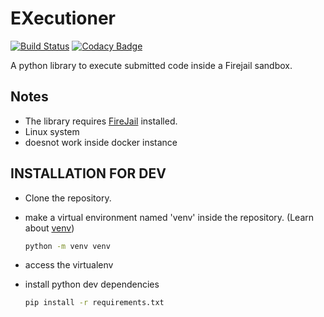 # EXecutioner

[![Build Status](https://travis-ci.com/iCodeDevs/EXecutioner.svg?branch=master)](https://travis-ci.com/iCodeDevs/EXecutioner)
[![Codacy Badge](https://app.codacy.com/project/badge/Grade/1fab847da8434968bb3c7bdaeae8fcb1)](https://www.codacy.com/gh/iCodeDevs/EXecutioner?utm_source=github.com&amp;utm_medium=referral&amp;utm_content=iCodeDevs/EXecutioner&amp;utm_campaign=Badge_Grade)

A python library to execute submitted code inside a Firejail sandbox.

## Notes

- The library requires [FireJail](https://firejail.wordpress.com/) installed.
- Linux system
- doesnot work inside docker instance

## INSTALLATION FOR DEV

- Clone the repository.
- make a virtual environment named 'venv' inside the repository. (Learn about [venv](https://docs.python.org/3/tutorial/venv.html))

    ```bash
    python -m venv venv
    ```

- access the virtualenv
- install python dev dependencies

    ```bash
    pip install -r requirements.txt
    ```
